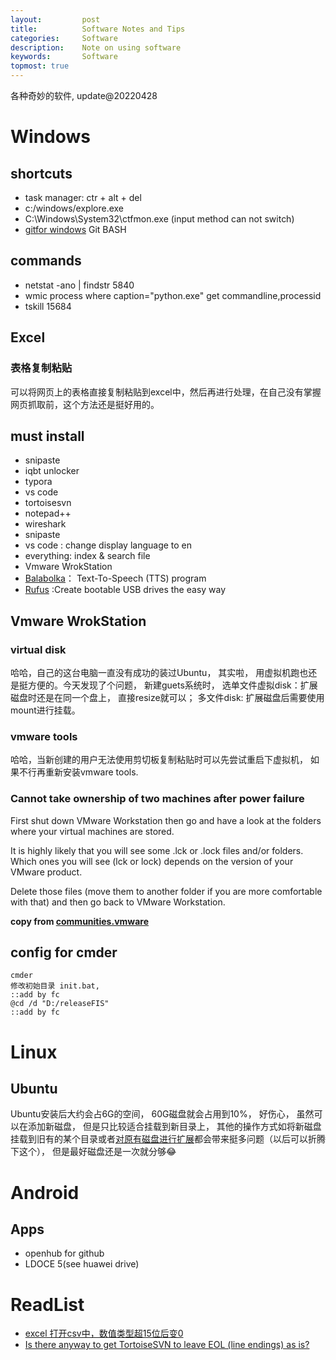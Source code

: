 ```yaml
---
layout:     	post
title:      	Software Notes and Tips
categories: 	Software
description:   	Note on using software
keywords: 		Software
topmost: true
---
```


各种奇妙的软件, update@20220428

# Windows

## shortcuts

- task manager: ctr + alt + del
- c:/windows/explore.exe
- C:\Windows\System32\ctfmon.exe      (input method can not switch)
- [gitfor windows](https://gitforwindows.org/index.html) Git BASH

## commands

- netstat -ano  | findstr 5840
- wmic process where caption="python.exe" get commandline,processid
- tskill 15684

## Excel

### 表格复制粘贴

可以将网页上的表格直接复制粘贴到excel中，然后再进行处理，在自己没有掌握网页抓取前，这个方法还是挺好用的。

## must install 

- snipaste
- iqbt unlocker
- typora
- vs code
- tortoisesvn
- notepad++
- wireshark
- snipaste
- vs code : change display language to en
- everything: index & search file
- Vmware WrokStation
- [Balabolka](http://www.cross-plus-a.com/balabolka.htm)： Text-To-Speech (TTS) program
- [Rufus](https://github.com/pbatard/rufus) :Create bootable USB drives the easy way

## Vmware WrokStation

### virtual disk

哈哈，自己的这台电脑一直没有成功的装过Ubuntu， 其实啦， 用虚拟机跑也还是挺方便的。今天发现了个问题， 新建guets系统时， 选单文件虚拟disk：扩展磁盘时还是在同一个盘上， 直接resize就可以； 多文件disk: 扩展磁盘后需要使用mount进行挂载。

### vmware tools

哈哈，当新创建的用户无法使用剪切板复制粘贴时可以先尝试重启下虚拟机， 如果不行再重新安装vmware tools. 

### Cannot take ownership of two machines after power failure

First shut down VMware Workstation then go and have a look at the folders where your virtual machines are stored.

It is highly likely that you will see some .lck or .lock files and/or folders. Which ones you will see (lck or lock) depends on the version of your VMware product. 

Delete those files (move them to another folder if you are more comfortable with that) and then go back to VMware Workstation.  

**copy from  [communities.vmware](https://communities.vmware.com/message/1105740#1105740)**

## config for cmder

```
cmder
修改初始目录 init.bat,
::add by fc
@cd /d "D:/releaseFIS"
::add by fc
```

# Linux

## Ubuntu

Ubuntu安装后大约会占6G的空间， 60G磁盘就会占用到10%， 好伤心， 虽然可以在添加新磁盘， 但是只比较适合挂载到新目录上， 其他的操作方式如将新磁盘挂载到旧有的某个目录或者[对原有磁盘进行扩展](https://www.linuxprobe.com/linux-fdisk-size.html)都会带来挺多问题（以后可以折腾下这个）， 但是最好磁盘还是一次就分够😂

# Android

## Apps

- openhub for github
- LDOCE 5(see huawei  drive)

# ReadList

- [excel 打开csv中，数值类型超15位后变0](https://blog.csdn.net/q944324153/article/details/82994999)
- [Is there anyway to get TortoiseSVN to leave EOL (line endings) as is?](https://stackoverflow.com/questions/11587806/is-there-anyway-to-get-tortoisesvn-to-leave-eol-line-endings-as-is)




